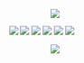 <p align="center">
<img src="https://64.media.tumblr.com/05430d732ce5f2d785a0486a045d6de1/8d9c8026d5c4d00d-dd/s2048x3072/7eb30de9b907f2bbe6920b811d7c23b500608c2f.pnj">
<p align="center">

<img src="https://gifcity.carrd.co/assets/images/gallery93/171c273c.gif?v=26dffab5">
<img src="https://gifcity.carrd.co/assets/images/gallery93/986693eb.png?v=26dffab5">
<img src="https://gifcity.carrd.co/assets/images/gallery14/77e19876.gif?v=26dffab5">
<img src="https://gifcity.carrd.co/assets/images/gallery132/ef262c99.gif?v=26dffab5">
<img src="https://gifcity.carrd.co/assets/images/gallery132/52736da7.gif?v=26dffab5">
<img src="![image](https://github.com/Phylsis/Phylsis/assets/160338748/ba2d8eed-1fee-4dc9-b706-a598c66e6367)
">
<img src="">
<img src="">
<img src="">
<img src="">
<img src="">
<img src="">
<img src="">
<img src="">
<img src="">
<img src="">
<img src="">
<img src="">




<p align="center">
<img src="https://64.media.tumblr.com/05430d732ce5f2d785a0486a045d6de1/8d9c8026d5c4d00d-dd/s2048x3072/7eb30de9b907f2bbe6920b811d7c23b500608c2f.pnj">
<p align="center">


